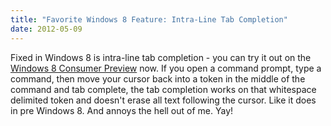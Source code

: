 ```yaml
---
title: "Favorite Windows 8 Feature: Intra-Line Tab Completion"
date: 2012-05-09
---
```

<div xmlns="http://www.w3.org/1999/xhtml"><div><p>
    Fixed in Windows 8 is intra-line tab completion - you can try it out on the <a href="http://windows.microsoft.com/en-US/windows-8/consumer-preview">Windows 8 Consumer Preview</a> now. If you open
    a command prompt, type a command, then move your cursor back into a token in the middle of the command and tab complete, the tab completion works on that whitespace delimited token and doesn't
    erase all text following the cursor. Like it does in pre Windows 8. And annoys the hell out of me. Yay!
  </p></div></div>
